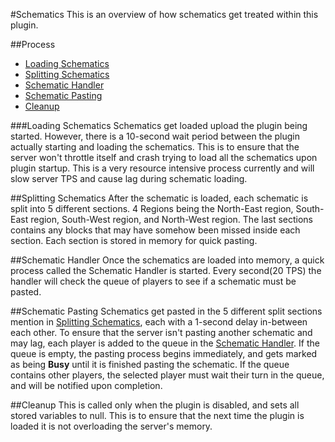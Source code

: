 #Schematics
This is an overview of how schematics get treated within this plugin.

##Process
- [Loading Schematics](#loading-schematics)
- [Splitting Schematics](#splitting-schematics)
- [Schematic Handler](#schematic-handler)
- [Schematic Pasting](#schematic-pasting)
- [Cleanup](#cleanup)

###Loading Schematics
Schematics get loaded upload the plugin being started. However, there is a 10-second wait period between the plugin actually starting and loading the schematics.
This is to ensure that the server won't throttle itself and crash trying to load all the schematics upon plugin startup.
This is a very resource intensive process currently and will slow server TPS and cause lag during schematic loading.

##Splitting Schematics
After the schematic is loaded, each schematic is split into 5 different sections. 4 Regions being the North-East region, South-East region, South-West region, and North-West region.
The last sections contains any blocks that may have somehow been missed inside each section. Each section is stored in memory for quick pasting.

##Schematic Handler
Once the schematics are loaded into memory, a quick process called the Schematic Handler is started. Every second(20 TPS) the handler will check the queue of players to see if a schematic must be pasted.

##Schematic Pasting
Schematics get pasted in the 5 different split sections mention in [Splitting Schematics](#splitting-schematics), each with a 1-second delay in-between each other.
To ensure that the server isn't pasting another schematic and may lag, each player is added to the queue in the [Schematic Handler](#schematic-handler). 
If the queue is empty, the pasting process begins immediately, and gets marked as being **Busy** until it is finished pasting the schematic. 
If the queue contains other players, the selected player must wait their turn in the queue, and will be notified upon completion.

##Cleanup
This is called only when the plugin is disabled, and sets all stored variables to null. This is to ensure that the next time the plugin is loaded it is not overloading the server's memory.